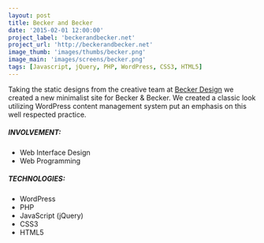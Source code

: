 ```yaml
---
layout: post
title: Becker and Becker
date: '2015-02-01 12:00:00'
project_label: 'beckerandbecker.net'
project_url: 'http://beckerandbecker.net'
image_thumb: 'images/thumbs/becker.png'
image_main: 'images/screens/becker.png'
tags: [Javascript, jQuery, PHP, WordPress, CSS3, HTML5]
---
```


Taking the static designs from the creative team at [Becker Design](http://beckerdesign.net) we created a new minimalist site for Becker & Becker. We created a classic look utilizing WordPress content management system put an emphasis on this well respected practice.

##### INVOLVEMENT:
* Web Interface Design
* Web Programming

##### TECHNOLOGIES:
* WordPress
* PHP
* JavaScript (jQuery)
* CSS3
* HTML5
